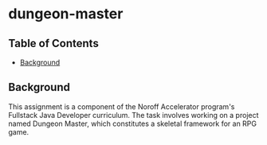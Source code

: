 # dungeon-master


## Table of Contents

- [Background](#background)


## Background

This assignment is a component of the Noroff Accelerator
program's Fullstack Java Developer curriculum. 
The task involves
working on a project named Dungeon Master, 
which constitutes a skeletal framework for an RPG game.
